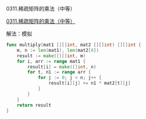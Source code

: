 0311.稀疏矩阵的乘法（中等）

[0311.稀疏矩阵的乘法（中等）](https://leetcode.cn/problems/sparse-matrix-multiplication/)



解法：模拟



```go
func multiply(mat1 [][]int, mat2 [][]int) [][]int {
	m, n := len(mat1), len(mat2[0])
	result := make([][]int, m)
	for i, arr := range mat1 {
		result[i] = make([]int, n)
		for t, n1 := range arr {
			for j := 0; j < n; j++ {
				result[i][j] += n1 * mat2[t][j]
			}
		}
	}
	return result
}
```


